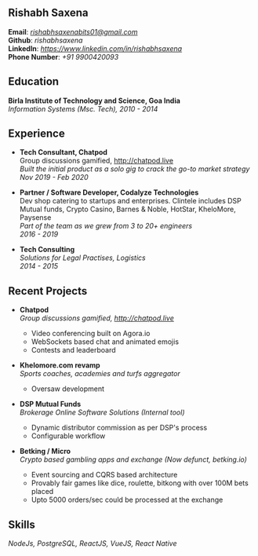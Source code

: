 ## **Rishabh Saxena**
**Email**: <em>rishabhsaxenabits01@gmail.com</em>  
**Github**: <em>rishabhsaxena</em>  
**LinkedIn**: <em>https://www.linkedin.com/in/rishabhsaxena</em>  
**Phone Number**: <em>+91 9900420093</em>

## Education
**Birla Institute of Technology and Science, Goa India**  
<em>Information Systems (Msc. Tech), 2010 - 2014</em>

## Experience

- **Tech Consultant, Chatpod**  
Group discussions gamified, http://chatpod.live  
<em> Built the initial product as a solo gig to crack the go-to market strategy  
Nov 2019 - Feb 2020
</em>

- **Partner / Software Developer, Codalyze Technologies**  
Dev shop catering to startups and enterprises. Clintele includes DSP Mutual funds, Crypto Casino, Barnes & Noble, HotStar, KheloMore, Paysense  
<em>Part of the team as we grew from 3 to 20+ engineers  
2016 - 2019
</em>

- **Tech Consulting**  
<em>Solutions for Legal Practises, Logistics  
2014 - 2015
</em>

## Recent Projects

- **Chatpod**  
<em>Group discussions gamified, http://chatpod.live </em>
  - Video conferencing built on Agora.io
  - WebSockets based chat and animated emojis
  - Contests and leaderboard  

- **Khelomore.com revamp**  
<em>Sports coaches, academies and turfs aggregator</em>
  - Oversaw development

- **DSP Mutual Funds**  
<em>Brokerage Online Software Solutions (Internal tool)</em>
  - Dynamic distributor commission as per DSP's process 
  - Configurable workflow  

- **Betking / Micro**  
<em>Crypto based gambling apps and exchange (Now defunct, betking.io)</em>
  - Event sourcing and CQRS based architecture
  - Provably fair games like dice, roulette, bitkong with over 100M bets placed
  - Upto 5000 orders/sec could be processed at the exchange

## Skills

<em>NodeJs, PostgreSQL, ReactJS, VueJS, React Native</em>
